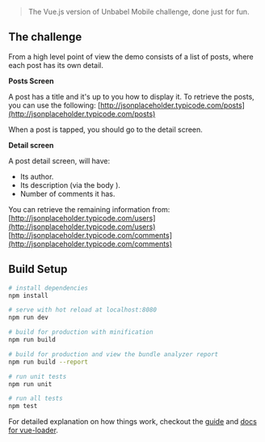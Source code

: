 > The Vue.js version of Unbabel Mobile challenge, done just for fun.

## The challenge

From a high level point of view the demo consists of a list of posts, where each post has its own detail.

**Posts Screen**

A post has a title and it's up to you how to display it. To retrieve the posts, you can use the following: [http://jsonplaceholder.typicode.com/posts](http://jsonplaceholder.typicode.com/posts)

When a post is tapped, you should go to the detail screen.

**Detail screen**

A post detail screen, will have:

- Its author.
- Its description (via the body ).
- Number of comments it has.

You can retrieve the remaining information from:
[http://jsonplaceholder.typicode.com/users](http://jsonplaceholder.typicode.com/users) [http://jsonplaceholder.typicode.com/comments](http://jsonplaceholder.typicode.com/comments)

## Build Setup

``` bash
# install dependencies
npm install

# serve with hot reload at localhost:8080
npm run dev

# build for production with minification
npm run build

# build for production and view the bundle analyzer report
npm run build --report

# run unit tests
npm run unit

# run all tests
npm test
```

For detailed explanation on how things work, checkout the [guide](http://vuejs-templates.github.io/webpack/) and [docs for vue-loader](http://vuejs.github.io/vue-loader).
